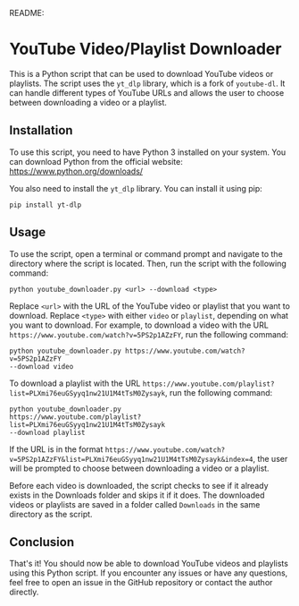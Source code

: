 README:

# YouTube Video/Playlist Downloader

This is a Python script that can be used to download YouTube videos or 
playlists. The script uses the `yt_dlp` library, which is a fork of 
`youtube-dl`. It can handle different types of YouTube URLs and allows the 
user to choose between downloading a video or a playlist. 

## Installation

To use this script, you need to have Python 3 installed on your system. 
You can download Python from the official website: 
https://www.python.org/downloads/

You also need to install the `yt_dlp` library. You can install it using 
pip:

```
pip install yt-dlp
```

## Usage

To use the script, open a terminal or command prompt and navigate to the 
directory where the script is located. Then, run the script with the 
following command:

```
python youtube_downloader.py <url> --download <type>
```

Replace `<url>` with the URL of the YouTube video or playlist that you 
want to download. Replace `<type>` with either `video` or `playlist`, 
depending on what you want to download. For example, to download a video 
with the URL `https://www.youtube.com/watch?v=5PS2p1AZzFY`, run the 
following command:

```
python youtube_downloader.py https://www.youtube.com/watch?v=5PS2p1AZzFY 
--download video
```

To download a playlist with the URL 
`https://www.youtube.com/playlist?list=PLXmi76euGSyyq1nw21U1M4tTsM0Zysayk`, 
run the following command:

```
python youtube_downloader.py 
https://www.youtube.com/playlist?list=PLXmi76euGSyyq1nw21U1M4tTsM0Zysayk 
--download playlist
```

If the URL is in the format 
`https://www.youtube.com/watch?v=5PS2p1AZzFY&list=PLXmi76euGSyyq1nw21U1M4tTsM0Zysayk&index=4`, 
the user will be prompted to choose between downloading a video or a 
playlist.

Before each video is downloaded, the script checks to see if it already 
exists in the Downloads folder and skips it if it does. The downloaded 
videos or playlists are saved in a folder called `Downloads` in the same 
directory as the script.

## Conclusion

That's it! You should now be able to download YouTube videos and playlists 
using this Python script. If you encounter any issues or have any 
questions, feel free to open an issue in the GitHub repository or contact 
the author directly.

